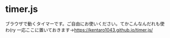 # timer.js
ブラウザで動くタイマーです。ご自由にお使いください。てかこんなんだれも使わ(ry 
一応ここに置いておきます→https://kentaro1043.github.io/timer.js/
